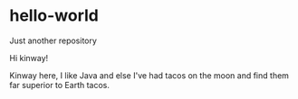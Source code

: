 # hello-world
Just another repository

Hi kinway!

Kinway here, I like Java and else
I've had tacos on the moon and find them far superior to Earth tacos.

